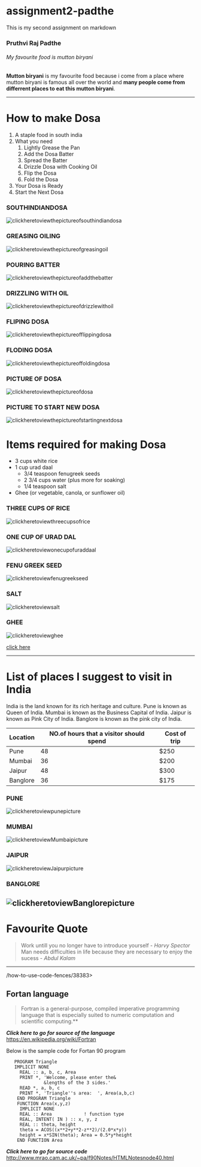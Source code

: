 # assignment2-padthe
This is my second assignment on markdown

### Pruthvi Raj Padthe

###### My favourite food is mutton biryani

**Mutton biryani** is my favourite food because i come from a place where mutton biryani is famous all over the world and **many people come from differrent places to eat this mutton biryani**.

---

# How to make Dosa 
1. A staple food in south india 
1. What you need 
    1. Lightly Grease the Pan
    2. Add the Dosa Batter
    3. Spread the Batter
    4. Drizzle Dosa with Cooking Oil
    5. Flip the Dosa
    6. Fold the Dosa
1. Your Dosa is Ready
1. Start the Next Dosa

### SOUTHINDIANDOSA
![clickheretoviewthepictureofsouthindiandosa](southindiandosa.jpg)

### GREASING OILING
![clickheretoviewthepictureofgreasingoil](greasethepan.jpg)

### POURING BATTER
![clickheretoviewthepictureofaddthebatter](pourbatter.jpg)

### DRIZZLING WITH OIL
![clickheretoviewthepictureofdrizzlewithoil](drizzlewithoil.jpg)

### FLIPING DOSA
![clickheretoviewthepictureofflippingdosa](flipdosa.jpg)

### FLODING DOSA
![clickheretoviewthepictureoffoldingdosa](folddosa.jpg)

### PICTURE OF DOSA
![clickheretoviewthepictureofdosa](dosa.jpg)

###  PICTURE TO START NEW DOSA
![clickheretoviewthepictureofstartingnextdosa](nextone.jpg)

# Items required for making Dosa
  * 3 cups white rice
  * 1 cup urad daal
    * 3/4 teaspoon fenugreek seeds
    * 2 3/4 cups water (plus more for soaking)
    * 1/4 teaspoon salt
* Ghee (or vegetable, canola, or sunflower oil)

### THREE CUPS OF RICE
![clickheretoviewthreecupsofrice](threecupsofwhiterice.jpg)

### ONE CUP OF URAD DAL
![clickheretoviewonecupofuraddaal](uraddal.jpg)

### FENU GREEK SEED
![clickheretoviewfenugreekseed](fenugram.jpg)

### SALT
![clickheretoviewsalt](salt.jpg)

### GHEE
![clickheretoviewghee](ghee.jpg)



[click here](AboutMe.md)

---

# List of places I suggest to visit in India 


India is the land known for its rich heritage and culture. Pune is known as Queen of India. Mumbai is known as the Business Capital of India. Jaipur is known as Pink City of India. Banglore is known as the pink city of India.


 | Location | NO.of hours that a visitor should spend | Cost of trip |
 |  ---    |                  ---                      | --- |
 | Pune      |                  48                       | $250 |
 | Mumbai    |                  36                       | $200 |
 | Jaipur    |                  48                       | $300 |
 | Banglore  |                  36                       | $175 | 
### PUNE
![clickheretoviewpunepicture](pune.jpg)

### MUMBAI
![clickheretoviewMumbaipicture](mumbai.jpg)

### JAIPUR
![clickheretoviewJaipurpicture](jaipur.jpg)

### BANGLORE
![clickheretoviewBanglorepicture](banglore.jpg)
 ---

 # Favourite Quote

 >  Work untill you no longer have to introduce yourself - *Harvy Spector*<br> 
  Man needs difficulties in life because they are necessary to enjoy the sucess - *Abdul Kalam*

 ---

 /how-to-use-code-fences/38383>
## Fortan language 

 > Fortran is a general-purpose, compiled imperative programming language that is especially suited to numeric computation and scientific computing.**


 ***Click here to go for source of the language*** <https://en.wikipedia.org/wiki/Fortran>


Below is the sample code for  Fortan 90 program


```
   PROGRAM Triangle 
   IMPLICIT NONE
     REAL :: a, b, c, Area
     PRINT *, 'Welcome, please enter the&
              &lengths of the 3 sides.'
     READ *, a, b, c
     PRINT *, 'Triangle''s area:  ', Area(a,b,c)
    END PROGRAM Triangle
    FUNCTION Area(x,y,z)
     IMPLICIT NONE
     REAL :: Area            ! function type
     REAL, INTENT( IN ) :: x, y, z
     REAL :: theta, height
     theta = ACOS((x**2+y**2-z**2)/(2.0*x*y))
     height = x*SIN(theta); Area = 0.5*y*height
    END FUNCTION Area
```
***Click here to go for source code*** <http://www.mrao.cam.ac.uk/~pa/f90Notes/HTMLNotesnode40.html>


